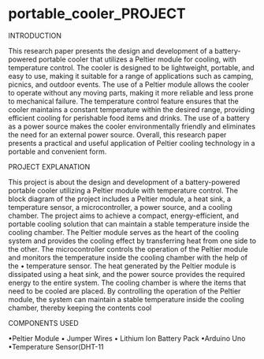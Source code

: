 # portable_cooler_PROJECT

INTRODUCTION

This research paper presents the design and development of a 
battery-powered portable cooler that utilizes a Peltier module for 
cooling, with temperature control. The cooler is designed to be 
lightweight, portable, and easy to use, making it suitable for a range 
of applications such as camping, picnics, and outdoor events. The 
use of a Peltier module allows the cooler to operate without any 
moving parts, making it more reliable and less prone to mechanical 
failure. The temperature control feature ensures that the cooler 
maintains a constant temperature within the desired range, 
providing efficient cooling for perishable food items and drinks. The 
use of a battery as a power source makes the cooler 
environmentally friendly and eliminates the need for an external 
power source. Overall, this research paper presents a practical and 
useful application of Peltier cooling technology in a portable and 
convenient form.

PROJECT EXPLANATION

This project is about the design and development of a 
battery-powered portable cooler utilizing a Peltier module with 
temperature control. The block diagram of the project includes a 
Peltier module, a heat sink, a temperature sensor, a 
microcontroller, a power source, and a cooling chamber. The 
project aims to achieve a compact, energy-efficient, and 
portable cooling solution that can maintain a stable temperature 
inside the cooling chamber. The Peltier module serves as the 
heart of the cooling system and provides the cooling effect by 
transferring heat from one side to the other. The microcontroller 
controls the operation of the Peltier module and monitors the 
temperature inside the cooling chamber with the help of the
• temperature sensor. The heat generated by the Peltier module is 
dissipated using a heat sink, and the power source provides the 
required energy to the entire system. The cooling chamber is 
where the items that need to be cooled are placed. By controlling 
the operation of the Peltier module, the system can maintain a 
stable temperature inside the cooling chamber, thereby keeping 
the contents cool

COMPONENTS USED

•Peltier Module 
• Jumper Wires
• Lithium Ion Battery Pack
•Arduino Uno
•Temperature Sensor(DHT-11

